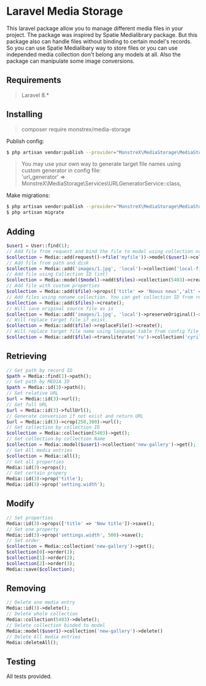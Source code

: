 # Laravel Media Storage

This laravel package allow you to manage different media files in your project. The package was inspired by Spatie Medialibrary package. But this package also can handle files without binding to certain model's records. So you can use Spatie Medialibary way to store files or you can use independed media collection don't belong any models at all. Also the package can manipulate some image conversions.

## Requirements
> Laravel 8.*

## Installing
>composer require monstrex/media-storage

Publish config:
``` bash
$ php artisan vendor:publish --provider="MonstreX\MediaStorage\MediaStorageServiceProvider" --tag="config"
```

>You may use your own way to generate target file names using custom generator in config file:  
>'url_generator' => MonstreX\MediaStorage\Services\URLGeneratorService::class, 

Make migrations:
``` bash
$ php artisan vendor:publish --provider="MonstreX\MediaStorage\MediaStorageServiceProvider" --tag="migrations"
$ php artisan migrate
```

## Adding
```php
$user1 = User::find(1);
// Add file from request and bind the file to model using collection name (string)
$collection = Media::add(request()->file('myfile'))->model($user1)->collection('new-gallery')->create();
// Add file from path and disk
$collection = Media::add('images/1.jpg', 'local')->collection('local-file')->create();
// Add file using Collection ID (int)
$collection = Media::model($model)->add($files)->collection(5403)->create();
// Add file with custom properties
$collection = Media::add($file)->props(['title' => 'Novus news','alt' => 'Image #2'])->collection('images')->create();
// Add files using noname collection. You can get collection ID from returned collection - collection_id field. 
$collection = Media::add($files)->create();
// Will save original source file as is
$collection = Media::add('images/1.jpg', 'local')->preserveOriginal()->create();
// Will replace target file if exist. 
$collection = Media::add($file)->replaceFile()->create();
// Will replace target file name using language table from config file
$collection = Media::add($file)->transliterate('ru')->collection('cyrillic-gallery')->create();
```
 
## Retrieving
```php
// Get path by record ID
$path = Media::find(1)->path(); 
// Get path by MEDIA ID
$path = Media::id(3)->path();   
// Get relative URL
$url = Media::id(3)->url();
// Get full URL
$url = Media::id(3)->fullUrl();
// Generate conversion if not exist and return URL     
$url = Media::id(3)->crop(250,300)->url(); 
// Get collection by collection ID 
$collection = Media::collection(5403)->get();
// Get collection by collection Name
$collection = Media::model($user1)->collection('new-gallery')->get();
// Get All media entries
$collection = Media::all();
// Get all properties
Media::id(3)->props();
// Get certain propery
Media::id(3)->prop('title');
Media::id(3)->prop('setting.width');
```

## Modify 
```php
// Set properties
Media::id(3)->props(['title' => 'New title'])->save();
// Set one property
Media::id(3)->prop('settings.width', 500)->save();
// Set order
$collection = Media::collection('new-gallery')->get();
$collection[0]->order(1);
$collection[1]->order(2);
$collection[2]->order(3); 
Media::save($collection);
```

## Removing
```php
// Delete one media entry
Media::id(3)->delete();
// Delete whole collection
Media::collection(5403)->delete();
// Delete collection binded to model
Media::model($user1)->collection('new-gallery')->delete()
// Delete All media entries
Media::deleteAll();
```

## Testing

All tests provided.
